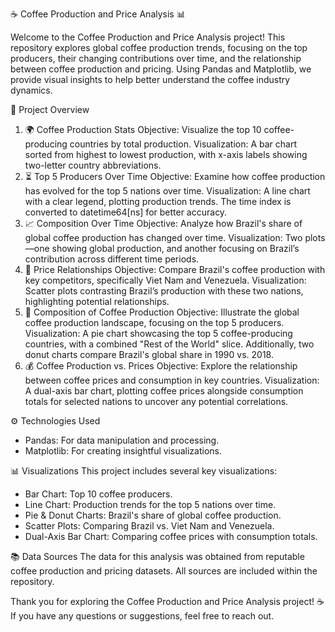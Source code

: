 ☕ Coffee Production and Price Analysis 📊

Welcome to the Coffee Production and Price Analysis project! This repository explores global coffee production trends, focusing on the top producers, their changing contributions over time, and the relationship between coffee production and pricing. Using Pandas and Matplotlib, we provide visual insights to help better understand the coffee industry dynamics.

📑 Project Overview
1. 🌍 Coffee Production Stats
Objective: Visualize the top 10 coffee-producing countries by total production.
Visualization: A bar chart sorted from highest to lowest production, with x-axis labels showing two-letter country abbreviations.
2. ⏳ Top 5 Producers Over Time
Objective: Examine how coffee production has evolved for the top 5 nations over time.
Visualization: A line chart with a clear legend, plotting production trends. The time index is converted to datetime64[ns] for better accuracy.
3. 📈 Composition Over Time
Objective: Analyze how Brazil's share of global coffee production has changed over time.
Visualization: Two plots—one showing global production, and another focusing on Brazil’s contribution across different time periods.
4. 🤝 Price Relationships
Objective: Compare Brazil's coffee production with key competitors, specifically Viet Nam and Venezuela.
Visualization: Scatter plots contrasting Brazil’s production with these two nations, highlighting potential relationships.
5. 🥧 Composition of Coffee Production
Objective: Illustrate the global coffee production landscape, focusing on the top 5 producers.
Visualization: A pie chart showcasing the top 5 coffee-producing countries, with a combined "Rest of the World" slice. Additionally, two donut charts compare Brazil's global share in 1990 vs. 2018.
6. 💰 Coffee Production vs. Prices
Objective: Explore the relationship between coffee prices and consumption in key countries.
Visualization: A dual-axis bar chart, plotting coffee prices alongside consumption totals for selected nations to uncover any potential correlations.

⚙️ Technologies Used
- Pandas: For data manipulation and processing.
- Matplotlib: For creating insightful visualizations.

📊 Visualizations
This project includes several key visualizations:

- Bar Chart: Top 10 coffee producers.
- Line Chart: Production trends for the top 5 nations over time.
- Pie & Donut Charts: Brazil's share of global coffee production.
- Scatter Plots: Comparing Brazil vs. Viet Nam and Venezuela.
- Dual-Axis Bar Chart: Comparing coffee prices with consumption totals.

📚 Data Sources
The data for this analysis was obtained from reputable coffee production and pricing datasets. All sources are included within the repository.

Thank you for exploring the Coffee Production and Price Analysis project! ☕ If you have any questions or suggestions, feel free to reach out.
